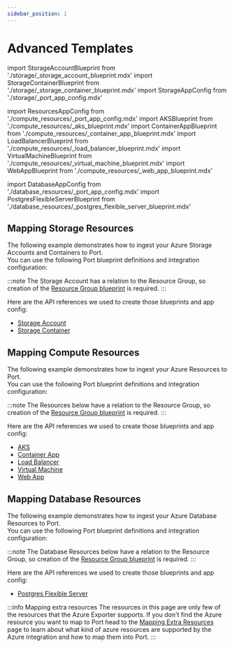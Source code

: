```yaml
---
sidebar_position: 1
---
```


# Advanced Templates

import StorageAccountBlueprint from './storage/\_storage_account_blueprint.mdx'
import StorageContainerBlueprint from './storage/\_storage_container_blueprint.mdx'
import StorageAppConfig from './storage/\_port_app_config.mdx'

import ResourcesAppConfig from './compute_resources/\_port_app_config.mdx'
import AKSBlueprint from './compute_resources/\_aks_blueprint.mdx'
import ContainerAppBlueprint from './compute_resources/\_container_app_blueprint.mdx'
import LoadBalancerBlueprint from './compute_resources/\_load_balancer_blueprint.mdx'
import VirtualMachineBlueprint from './compute_resources/\_virtual_machine_blueprint.mdx'
import WebAppBlueprint from './compute_resources/\_web_app_blueprint.mdx'

import DatabaseAppConfig from './database_resources/\_port_app_config.mdx'
import PostgresFlexibleServerBlueprint from './database_resources/\_postgres_flexible_server_blueprint.mdx'


## Mapping Storage Resources

The following example demonstrates how to ingest your Azure Storage Accounts and Containers to Port.  
You can use the following Port blueprint definitions and integration configuration:

:::note
The Storage Account has a relation to the Resource Group, so creation of the [Resource Group blueprint](#mapping-resource-groups) is required.
:::

<StorageAccountBlueprint/>

<StorageContainerBlueprint/>

<StorageAppConfig/>

Here are the API references we used to create those blueprints and app config:

- [Storage Account](https://docs.microsoft.com/en-us/rest/api/storagerp/storageaccounts/list)
- [Storage Container](https://learn.microsoft.com/en-us/rest/api/storagerp/blob-containers/list?tabs=HTTP)

## Mapping Compute Resources

The following example demonstrates how to ingest your Azure Resources to Port.  
You can use the following Port blueprint definitions and integration configuration:

:::note
The Resources below have a relation to the Resource Group, so creation of the [Resource Group blueprint](#mapping-resource-groups) is required.
:::

<AKSBlueprint/>

<ContainerAppBlueprint/>

<LoadBalancerBlueprint/>

<VirtualMachineBlueprint/>

<WebAppBlueprint/>

<ResourcesAppConfig/>

Here are the API references we used to create those blueprints and app config:

- [AKS](https://learn.microsoft.com/en-us/rest/api/aks/managed-clusters/list?tabs=HTTP)
- [Container App](https://learn.microsoft.com/en-us/rest/api/containerapps/stable/container-apps/list-by-subscription?tabs=HTTP)
- [Load Balancer](https://learn.microsoft.com/en-us/rest/api/load-balancer/load-balancers/list-all?tabs=HTTP)
- [Virtual Machine](https://learn.microsoft.com/en-us/rest/api/compute/virtual-machines/list-all?tabs=HTTP)
- [Web App](https://learn.microsoft.com/en-us/rest/api/appservice/web-apps/list)

## Mapping Database Resources

The following example demonstrates how to ingest your Azure Database Resources to Port.  
You can use the following Port blueprint definitions and integration configuration:

:::note
The Database Resources below have a relation to the Resource Group, so creation of the [Resource Group blueprint](#mapping-resource-groups) is required.
:::

<PostgresFlexibleServerBlueprint/>

<DatabaseAppConfig/>

Here are the API references we used to create those blueprints and app config:

- [Postgres Flexible Server](https://docs.microsoft.com/en-us/rest/api/azure-postgresql/flexibleservers)

:::info Mapping extra resources
The resources in this page are only few of the resources that the Azure Exporter supports.
If you don't find the Azure resource you want to map to Port head to the [Mapping Extra Resources](/build-your-software-catalog/sync-data-to-catalog/cloud-providers/azure/resource_templates/mapping_extra_resources.md) page to learn about what kind of azure resources are supported by the Azure integration and how to map them into Port.
:::
